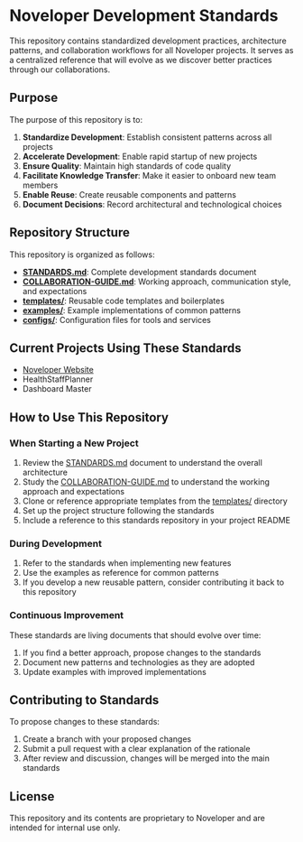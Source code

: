 # Noveloper Development Standards

This repository contains standardized development practices, architecture patterns, and collaboration workflows for all Noveloper projects. It serves as a centralized reference that will evolve as we discover better practices through our collaborations.

## Purpose

The purpose of this repository is to:

1. **Standardize Development**: Establish consistent patterns across all projects
2. **Accelerate Development**: Enable rapid startup of new projects
3. **Ensure Quality**: Maintain high standards of code quality
4. **Facilitate Knowledge Transfer**: Make it easier to onboard new team members
5. **Enable Reuse**: Create reusable components and patterns
6. **Document Decisions**: Record architectural and technological choices

## Repository Structure

This repository is organized as follows:

- **[STANDARDS.md](STANDARDS.md)**: Complete development standards document
- **[COLLABORATION-GUIDE.md](COLLABORATION-GUIDE.md)**: Working approach, communication style, and expectations
- **[templates/](templates/)**: Reusable code templates and boilerplates
- **[examples/](examples/)**: Example implementations of common patterns
- **[configs/](configs/)**: Configuration files for tools and services

## Current Projects Using These Standards

- [Noveloper Website](https://github.com/RobNoveloper/noveloper-website)
- HealthStaffPlanner
- Dashboard Master

## How to Use This Repository

### When Starting a New Project

1. Review the [STANDARDS.md](STANDARDS.md) document to understand the overall architecture
2. Study the [COLLABORATION-GUIDE.md](COLLABORATION-GUIDE.md) to understand the working approach and expectations
3. Clone or reference appropriate templates from the [templates/](templates/) directory
4. Set up the project structure following the standards
5. Include a reference to this standards repository in your project README

### During Development

1. Refer to the standards when implementing new features
2. Use the examples as reference for common patterns
3. If you develop a new reusable pattern, consider contributing it back to this repository

### Continuous Improvement

These standards are living documents that should evolve over time:

1. If you find a better approach, propose changes to the standards
2. Document new patterns and technologies as they are adopted
3. Update examples with improved implementations

## Contributing to Standards

To propose changes to these standards:

1. Create a branch with your proposed changes
2. Submit a pull request with a clear explanation of the rationale
3. After review and discussion, changes will be merged into the main standards

## License

This repository and its contents are proprietary to Noveloper and are intended for internal use only.
